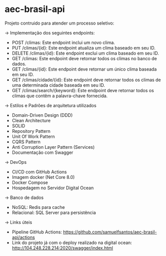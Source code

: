 # aec-brasil-api

Projeto contruido para atender um processo seletivo:

-> Implementação dos seguintes endpoints:
* POST /climas: Este endpoint inclui um novo clima.
* PUT /climas/{id}: Este endpoint atualiza um clima baseado em seu ID.
* DELETE /climas/{id}: Este endpoint exclui um clima baseado em seu ID.
* GET /climas: Este endpoint deve retornar todos os climas no banco de dados.
* GET /climas/{id}: Este endpoint deve retornar um único clima baseada em seu ID.
* GET /climas/cidade/{id}: Este endpoint deve retornar todos os climas de uma determinada cidade baseada em seu ID.
* GET /climas/search/{keyword}: Este endpoint deve retornar todos os climas que contêm a palavra-chave fornecida.

-> Estilos e Padrões de arquitetura utilizados
* Domain-Driven Design (DDD)
* Clean Architecture
* SOLID
* Repository Pattern
* Unit Of Work Pattern
* CQRS Pattern
* Anti Corruption Layer Pattern (Services)
* Documentação com Swagger

-> DevOps
* CI/CD com GitHub Actions
* Imagem docker (Net Core 8.0)
* Docker Compose
* Hospedagem no Servidor Digital Ocean

-> Banco de dados
* NoSQL: Redis para cache
* Relacional: SQL Server para persistência

-> Links úteis
* Pipeline GitHub Actions: https://github.com/samuelfsantos/aec-brasil-api/actions
* Link do projeto já com o deploy realizado na digital ocean: http://104.248.228.214:2020/swagger/index.html
  


